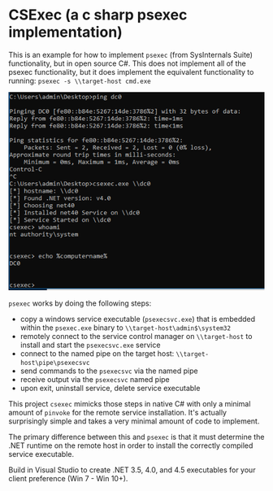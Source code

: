 # CSExec (a c sharp psexec implementation)

This is an example for how to implement `psexec` (from SysInternals Suite) functionality, but in open source C#. This does not implement all of the psexec functionality, but it does implement the equivalent functionality to running: `psexec -s \\target-host cmd.exe`

![screenshot](screen.png)

`psexec` works by doing the following steps:

* copy a windows service executable (`psexecsvc.exe`) that is embedded within the `psexec.exe` binary to `\\target-host\admin$\system32`
* remotely connect to the service control manager on `\\target-host` to install and start the `psexecsvc.exe` service
* connect to the named pipe on the target host: `\\target-host\pipe\psexecsvc`
* send commands to the `psexecsvc` via the named pipe
* receive output via the `psexecsvc` named pipe
* upon exit, uninstall service, delete service executable

This project `csexec` mimicks those steps in native C# with only a minimal amount of `pinvoke` for the remote service installation. It's actually surprisingly simple and takes a very minimal amount of code to implement.

The primary difference between this and `psexec` is that it must determine the .NET runtime on the remote host in order to install the correctly compiled service executable.

Build in Visual Studio to create .NET 3.5, 4.0, and 4.5 executables for your client preference (Win 7 - Win 10+).
